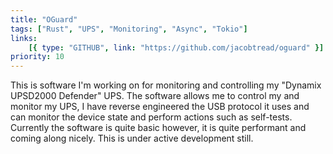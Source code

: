 ```yaml
---
title: "OGuard"
tags: ["Rust", "UPS", "Monitoring", "Async", "Tokio"]
links:
    [{ type: "GITHUB", link: "https://github.com/jacobtread/oguard" }]
priority: 10
---
```


This is software I'm working on for monitoring and controlling my "Dynamix UPSD2000 Defender" UPS. The software allows me
to control my and monitor my UPS, I have reverse engineered the USB protocol it uses and can monitor the device state and
perform actions such as self-tests. Currently the software is quite basic however, it is quite performant and coming along
nicely. This is under active development still.